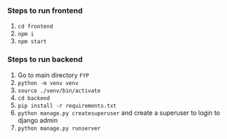 ### Steps to run frontend
1. `cd frontend`
2. `npm i`
3. `npm start`

### Steps to run backend
1. Go to main directory `FYP`
2. `python -m venv venv`
3. `source ./venv/bin/activate`
4. `cd backend`
5. `pip install -r requirements.txt`
6. `python manage.py createsuperuser` and create a superuser to login to django admin
7. `python manage.py runserver`
